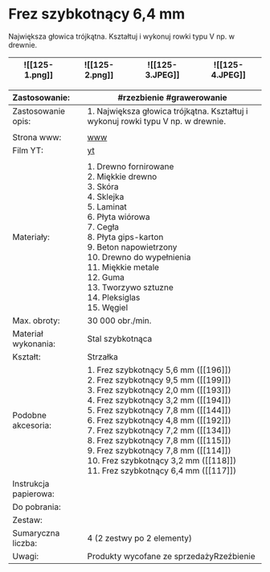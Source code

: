 # Frez szybkotnący 6,4 mm 

Największa głowica trójkątna. Kształtuj i wykonuj rowki typu V np. w drewnie.


| ![[125-1.png]] | ![[125-2.png]] | ![[125-3.JPEG]] | ![[125-4.JPEG]] |
| -------------- | -------------- | --------------- | --------------- |



| Zastosowanie:         | #rzezbienie #grawerowanie                                                                                                                                                                                                                                                                                                                                                                                                                                |
| :-------------------- | -------------------------------------------------------------------------------------------------------------------------------------------------------------------------------------------------------------------------------------------------------------------------------------------------------------------------------------------------------------------------------------------------------------------------------------------------------- |
| Zastosowanie opis:    | 1.  Największa głowica trójkątna. Kształtuj i wykonuj rowki typu V np. w drewnie.<br>                                                                                                                                                                                                                                                                                                                                                                    |
|                       |                                                                                                                                                                                                                                                                                                                                                                                                                                                          |
| Strona www:           | [www](https://www.dremel.com/pl/pl/p/frez-szybkotnacy-64-mm-26150125ja)                                                                                                                                                                                                                                                                                                                                                                                  |
| Film YT:              | [yt](https://youtu.be/Q-WGRJigNwA)                                                                                                                                                                                                                                                                                                                                                                                                                       |
|                       |                                                                                                                                                                                                                                                                                                                                                                                                                                                          |
| Materiały:            | 1. Drewno fornirowane<br>2. Miękkie drewno <br>3. Skóra<br>4. Sklejka<br>5. Laminat<br>6. Płyta wiórowa<br>7. Cegła<br>8. Płyta gips-karton<br>9. Beton napowietrzony<br>10. Drewno do wypełnienia<br>11. Miękkie metale<br>12. Guma<br>13. Tworzywo sztuzne<br>14. Pleksiglas<br>15. Węgiel                                                                                                                                                             |
| Max. obroty:          | 30 000 obr./min.                                                                                                                                                                                                                                                                                                                                                                                                                                         |
| Materiał wykonania:   | Stal szybkotnąca                                                                                                                                                                                                                                                                                                                                                                                                                                         |
| Kształt:              | Strzałka                                                                                                                                                                                                                                                                                                                                                                                                                                                 |
| Podobne akcesoria:    | 1. Frez szybkotnący 5,6 mm ([[196]])<br>2. Frez szybkotnący 9,5 mm ([[199]])<br>3. Frez szybkotnący 2,0 mm ([[193]])<br>4.  Frez szybkotnący 3,2 mm ([[194]])<br>5. Frez szybkotnący 7,8 mm ([[144]])<br>6. Frez szybkotnący 4,8 mm ([[192]])<br>7. Frez szybkotnący 7,2 mm ([[134]])<br>8. Frez szybkotnący 7,8 mm ([[115]])<br>9. Frez szybkotnący 7,8 mm ([[114]])<br>10. Frez szybkotnący 3,2 mm ([[118]]) <br>11. Frez szybkotnący 6,4 mm ([[117]]) |
| Instrukcja papierowa: |                                                                                                                                                                                                                                                                                                                                                                                                                                                          |
| Do pobrania:          |                                                                                                                                                                                                                                                                                                                                                                                                                                                          |
| Zestaw:               |                                                                                                                                                                                                                                                                                                                                                                                                                                                          |
| Sumaryczna liczba:    | 4 (2 zestwy po 2 elementy)                                                                                                                                                                                                                                                                                                                                                                                                                               |
| Uwagi:                | Produkty wycofane ze sprzedażyRzeźbienie                                                                                                                                                                                                                                                                                                                                                                                                                 |
